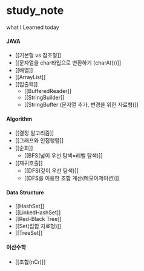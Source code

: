 # study_note
what I Learned today

#### JAVA
+ [[기본형 vs 참조형]]
+ [[문자열을 char타입으로 변환하기 (charAt())]]
+ [[배열]]
+ [[ArrayList]]
+ [[입출력]]
	+ [[BufferedReader]]
	+ [[StringBuilder]]
	+ [[StringBuffer (문자열 추가, 변경을 위한 자료형)]]

#### Algorithm
+ [[결정 알고리즘]]
+ [[그래프와 인접행렬]]
+ [[순회]]
	+ [[BFS(넓이 우선 탐색=레벨 탐색)]]
+ [[재귀호출]]
	+ [[DFS(깊이 우선 탐색)]]
    + [[DFS를 이용한 조합 계산(메모이제이션)]]

#### Data Structure
+ [[HashSet]]
+ [[LinkedHashSet]]
+ [[Red-Black Tree]]
+ [[Set(집합 자료형)]]
+ [[TreeSet]]

#### 이산수학
+ [[조합(nCɾ)]]
